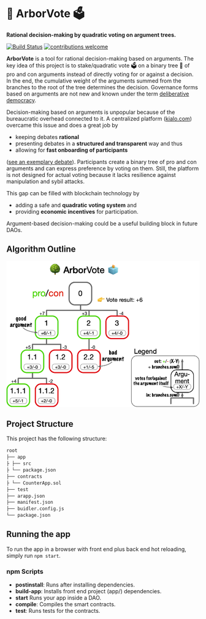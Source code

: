 # 🌳 ArborVote 🗳
**Rational decision-making by quadratic voting on argument trees.**

[![Build Status](https://travis-ci.org/Michael-A-Heuer/ArborVote.svg?branch=master)](https://travis-ci.org/Michael-A-Heuer/ArborVote)
[![contributions welcome](https://img.shields.io/badge/contributions-welcome-brightgreen.svg?style=flat)](https://github.com/Michael-A-Heuer/ArborVote/pulls)

**ArborVote** is a tool for rational decision-making based on arguments.
The key idea of this project is to stake/quadratic vote 🗳 on a binary tree 🌳 of pro and con arguments instead of directly voting for or against a decision.
In the end, the cumulative weight of the arguments summed from the branches to the root of the tree determines the decision.
Governance forms  based on arguments are not new and known under the term [deliberative democracy](https://en.wikipedia.org/wiki/Deliberative_democracy).

Decision-making based on arguments is unpopular because of the bureaucratic overhead connected to it. 
A centralized platform ([kialo.com](https://www.kialo.com)) overcame this issue and does a great job by
* keeping debates **rational**
* presenting debates in a **structured and transparent** way and thus 
* allowing for **fast onboarding of participants** 

([see an exemplary debate](https://www.kialo.com/humans-should-act-to-fight-climate-change-4540)). 
Participants create a binary tree of pro and con arguments and can express preference by voting on them.
Still, the platform is not designed for actual voting because it lacks resilience against manipulation and sybil attacks.

This gap can be filled with blockchain technology by
* adding a safe and **quadratic voting system** and 
* providing **economic incentives** for participation.

Argument-based decision-making could be a useful building block in future DAOs.

## Algorithm Outline

![Example for the tree vote algorithm in ArborVote.](docs/ArborVote_VotingAlgorithm_Example.png)

## Project Structure

This project has the following structure:

```md
root
├── app
├ ├── src
├ └── package.json
├── contracts
├ └── CounterApp.sol
├── test
├── arapp.json
├── manifest.json
├── buidler.config.js
└── package.json
```

## Running the app

To run the app in a browser with front end plus back end hot reloading, simply run `npm start`.


### npm Scripts

- **postinstall**: Runs after installing dependencies.
- **build-app**: Installs front end project (app/) dependencies.
- **start** Runs your app inside a DAO.
- **compile**: Compiles the smart contracts.
- **test**: Runs tests for the contracts.